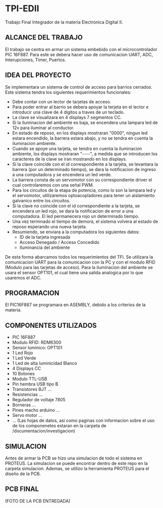 # TPI-EDII
Trabajo Final Integrador de la materia Electrónica Digital II. 

## ALCANCE DEL TRABAJO
El trabajo se centra en armar un sistema embebido con el microcontrolador PIC 16F887. 
Para este se debera hacer uso de comunicacion UART, ADC, Interupciones, Timer, Puertos.

## IDEA DEL PROYECTO
Se implementara un sistema de control de acceso para barrios cerrados. Este sistema tendra los siguientes requerimientos funcionales:
- Debe contar con un lector de tarjetas de acceso.
- Para poder entrar al barrio se debera apoyar la terjeta en el lector e introducir una clave de 4 digitos a traves de un teclado.
- La clave se visualizara en 4 displays 7 segmentos CC.
- Si la iluminacion del ambiente es baja, se encendera una lampara led de 12v para iluminar al conductor.
- En estado de reposo, en los displays mostraran "0000", ningun led estara encendido, la barrera estara abajo, y no se tendra en cuenta la iluminacion ambiente.
- Cuando se apoye una tarjeta, se tendra en cuenta la iluminacion ambiente, los displays mostraran "----", a medida que se introducen los caracteres de la clave se iran mostrando en los displays.
- Si la clave coincide con el id correspondiente a la tarjeta, se levantara la barrera (por un determinado tiempo), se dara la notificacion de ingreso a una computadora y se encendera un led verde.
- La barrera consta de un servomotor con su correspondiente driver el cual controlaremos con una señal PWM.
- Para los circuitos de la etapa de potencia, como lo son la lampara led y el servomotor, utilizaremos optoacopladores para tener un aislamiento galvanico entre los circuitos.
- Si la clave no coincide con el id correspondiente a la tarjeta, se encendera un led rojo, se dara la notificacion de error a una computadora. El led permanecera rojo un determinado tiempo.
- Una vez terminado el tiempo de demora, el sistema volvera al estado de reposo esperando una nueva tarjeta.
- Resumiendo, se enviara a la computadora los siguientes datos:
    - ID de la tarjeta ingresada
    - Acceso Denegado / Acceso Concedido
    - Iluminancia del ambiente

De esta forma abarcamos todos los requerimientos del TFI. Se utilizara la comunicacion UART para la comunicacion con la PC y con el modulo RFID (Modulo para las tarjetas de acceso). Para la iluminacion del ambiente se usara el sensor OPT101, el cual tiene una salida analogica por lo que usaremos el ADC.

## PROGRAMACION
El PIC16F887 se programara en ASEMBLY, debido a los criterios de la materia.

## COMPONENTES UTILIZADOS
- PIC 16F887
- Modulo RFID: RDM6300
- Sensor luminico: OPT101
- 1 Led Rojo
- 1 Led Verde
- 1 Led de alta luminicidad Blanco
- 4 Displays CC
- 10 Botones
- Modulo TTL-USB
- Pin hembra USB tipo B
- Transistores BJT ...
- Resistencias ...
- Regulador de voltaje 7805
- Borneras ...
- Pines macho arduino ...
- Servo motor ...
- ...
(Las hojas de datos, asi como paginas con informacion sobre el uso de los componenetes estaran en la carpeta de /documentacion/investigacion)

## SIMULACION
Antes de armar la PCB se hizo una simulacion de todo el sistema en PROTEUS. La simulacion se puede encontrar dentro de este repo en la carpeta simulacion. Ademas, se utilizo la herramienta PROTEUS para el diseño de la PCB.

## PCB FINAL
(FOTO DE LA PCB ENTREGADA)
